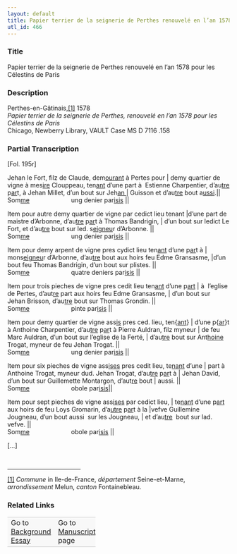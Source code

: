 ```yaml
---  
layout: default  
title: Papier terrier de la seignerie de Perthes renouvelé en l’an 1578 pour les Célestins de Paris  
utl_id: 466
---
```


### Title

Papier terrier de la seignerie de Perthes renouvelé en l’an 1578 pour les Célestins de Paris

### Description

<p>Perthes-en-Gâtinais,<a href="#_ftn1" name="_ftnref1" title="" id="_ftnref1">[1]</a> 1578     <br /><em>Papier terrier de la seignerie de Perthes, renouvelé en l’an 1578 pour les Célestins de Paris</em><br />
Chicago, Newberry Library, VAULT Case MS D 7116 .158</p>



### Partial Transcription

<p>[Fol. 195r]</p>
<p>Jehan le Fort, filz de Claude, dem<u>ourant</u> à Pertes pour | demy quartier de vigne à mes<u>ire</u> Clouppeau, ten<u>ant</u> d’une part à  Estienne Charpentier, d’au<u>tre</u> p<u>ar</u>t, à Jehan Millet, d’un bout sur Jeh<u>an </u>| Guisson et d’au<u>tre</u> bout a<u>ussi</u>.||<br />
Som<u>me</u>                        ung denier par<u>isis</u> ||</p>
<p>Item pour autre demy quartier de vigne par cedict lieu tenant |d’une part de maistre d’Arbonne, d’au<u>tre</u> p<u>ar</u>t à Thomas Bandrigin, | d’un bout sur ledict Le Fort, et d’au<u>tre</u> bout sur led. s<u>eigneu</u>r d’Arbonne. ||<br />
Som<u>me</u>                        ung denier par<u>isis</u> ||</p>
<p>Item pour demy arpent de vigne pres cydict lieu ten<u>ant</u> d’une p<u>ar</u>t à | mons<u>eigneu</u>r d’Arbonne, d’au<u>tre</u> bout aux hoirs feu Edme Gransasme, |d’un bout feu Thomas Bandrigin, d’un bout sur plistes. ||<br />
Som<u>me</u>                        quatre deniers par<u>isis</u> ||</p>
<p>Item pour trois pieches de vigne pres cedit lieu ten<u>ant</u> d’une p<u>art</u> | à  l’eglise de Pertes, d’aut<u>re</u> part aux hoirs feu Edme Gransasme, | d’un bout sur Jehan Brisson, d’au<u>tre</u> bout sur Thomas Grondin. ||<br />
Som<u>me</u>                        pinte par<u>isis</u> ||</p>
<p>Item pour demy quartier de vigne ass<u>is</u> pres ced. lieu, ten{<u>ant</u>} | d’une p{<u>ar</u>}t à Anthoine Charpentier, d’au<u>tre</u> p<u>ar</u>t à Pierre Auldran, filz myneur | de feu Marc Auldran, d’un bout sur l’eglise de la Ferté, | d’au<u>tre</u> bout sur Ant<u>hoine</u> Trogat, myneur de feu Jehan Trogat. ||<br />
Som<u>me</u>                        ung denier par<u>isis</u> ||</p>
<p>Item pour six pieches de vigne ass<u>ises</u> pres cedit lieu, te<u>nant</u> d’une | part à Anthoine Trogat, myneur dud. Jehan Trogat, d’au<u>tre</u> p<u>ar</u>t à | Jehan David, d’un bout sur Guillemette Montargon, d’aut<u>re</u> bout | aussi. ||<br />
Som<u>me</u>                        obole par<u>isis</u>||</p>
<p>Item pour sept pieches de vigne ass<u>ises</u> par cedict lieu, | te<u>nant</u> d’une p<u>art</u> aux hoirs de feu Loys Gromarin, d’a<u>utre</u> p<u>ar</u>t à la |vefve Guillemine Jougneau, d’un bout aussi  sur les Jougneau, | et d’au<u>tre</u>  bout sur lad. vefve. ||<br />
Som<u>me</u>                        obole par<u>isis</u> ||</p>
<p>[…]</p>
<div> 
<hr align="left" size="1" width="33%" /><div id="ftn1"><a href="#_ftnref1" name="_ftn1" title="" id="_ftn1">[1]</a> <em>Commune</em> in Ile-de-France, <em>département </em>Seine-et-Marne, <em>arrondissement </em>Melun, <em>canton</em> Fontainebleau.</div>
</div>



### Related Links

<table border="0.5" cellpadding="1" cellspacing="1" style="width: 200px; background-color:#F8F8F8;">
    <tbody style="border-color:#ccc">
        <tr style="border-color:#ccc">
            <td>Go to <a href="https://french.newberry.t-pen.org/essay/466" target="_blank">Background Essay</a></td>
            <td>Go to <a href="https://french.newberry.t-pen.org/www/record.html?id=466" target="_blank">Manuscript</a> page</td>
        </tr>
    </tbody>
</table>
